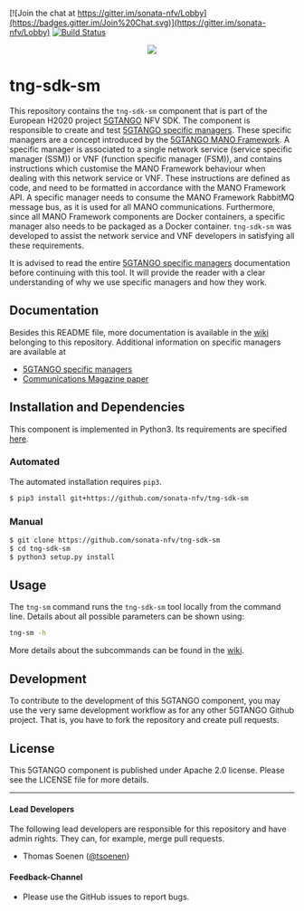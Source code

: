 [![Join the chat at https://gitter.im/sonata-nfv/Lobby](https://badges.gitter.im/Join%20Chat.svg)](https://gitter.im/sonata-nfv/Lobby) [![Build Status](https://jenkins.sonata-nfv.eu/buildStatus/icon?job=tng-sdk-sm-pipeline/master)](https://jenkins.sonata-nfv.eu/job/tng-sdk-sm-pipeline/job/master/)

<p align="center"><img src="https://github.com/sonata-nfv/tng-api-gtw/wiki/images/sonata-5gtango-logo-500px.png" /></p>

# tng-sdk-sm

This repository contains the `tng-sdk-sm` component that is part of the European H2020 project [5GTANGO](http://www.5gtango.eu) NFV SDK. The component is responsible to create and test [5GTANGO specific managers](https://github.com/sonata-nfv/son-mano-framework/wiki/Service-and-Function-Specific-Managers). These specific managers are a concept introduced by the [5GTANGO MANO Framework](https://github.com/sonata-nfv/son-mano-framework). A specific manager is associated to a single network service (service specific manager (SSM)) or VNF (function specific manager (FSM)), and contains instructions which customise the MANO Framework behaviour when dealing with this network service or VNF. These instructions are defined as code, and need to be formatted in accordance with the MANO Framework API. A specific manager needs to consume the MANO Framework RabbitMQ message bus, as it is used for all MANO communications. Furthermore, since all MANO Framework components are Docker containers, a specific manager also needs to be packaged as a Docker container. `tng-sdk-sm` was developed to assist the network service and VNF developers in satisfying all these requirements.

It is advised to read the entire [5GTANGO specific managers](https://github.com/sonata-nfv/son-mano-framework/wiki/Service-and-Function-Specific-Managers) documentation before continuing with this tool. It will provide the reader with a clear understanding of why we use specific managers and how they work.

## Documentation

Besides this README file, more documentation is available in the [wiki](https://github.com/sonata-nfv/tng-sdk-sm/wiki) belonging to this repository. Additional information on specific managers are available at

* [5GTANGO specific managers](https://github.com/sonata-nfv/son-mano-framework/wiki/Service-and-Function-Specific-Managers)
* [Communications Magazine paper](https://ieeexplore.ieee.org/abstract/document/8713806)

## Installation and Dependencies

This component is implemented in Python3. Its requirements are specified [here](https://github.com/sonata-nfv/tng-sdk-sm/blob/master/requirements.txt).

### Automated

The automated installation requires `pip3`.

```bash
$ pip3 install git+https://github.com/sonata-nfv/tng-sdk-sm
```

### Manual

```bash
$ git clone https://github.com/sonata-nfv/tng-sdk-sm
$ cd tng-sdk-sm
$ python3 setup.py install
```

## Usage

The `tng-sm` command runs the `tng-sdk-sm` tool locally from the command line. Details about all possible parameters can be shown using:

```bash
tng-sm -h
```

More details about the subcommands can be found in the [wiki](https://github.com/sonata-nfv/tng-sdk-sm/wiki/Usage).

## Development

To contribute to the development of this 5GTANGO component, you may use the very same development workflow as for any other 5GTANGO Github project. That is, you have to fork the repository and create pull requests.

## License

This 5GTANGO component is published under Apache 2.0 license. Please see the LICENSE file for more details.

---
#### Lead Developers

The following lead developers are responsible for this repository and have admin rights. They can, for example, merge pull requests.

- Thomas Soenen ([@tsoenen](https://github.com/tsoenen))

#### Feedback-Channel

* Please use the GitHub issues to report bugs.
